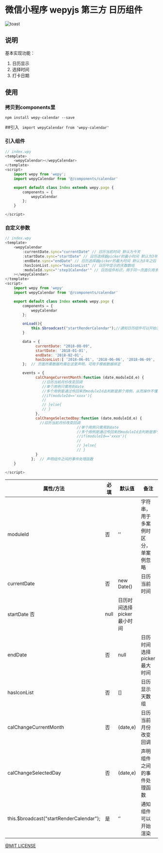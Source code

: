 # 微信小程序 wepyjs 第三方 日历组件

![toast](http://nowechat.oss-cn-shenzhen.aliyuncs.com/TIM%E5%9B%BE%E7%89%8720180116113203.png)


## 说明

基本实现功能：
1. 日历显示
2. 选择时间
3. 打卡日期


## 使用

### 拷贝到components里
```npm install wepy-calendar --save```

##引入
``` import wepyCalendar from 'wepy-calendar'```
### 引入组件
```javascript
// index.wpy
<template>
    <wepyCalendar></wepyCalendar>
</template>
<script>
    import wepy from 'wepy';
    import wepyCalendar from '@/components/calendar'

    export default class Index extends wepy.page {
        components = {
            wepyCalendar
        };
    }

</script>
```
### 自定义参数
```javascript
// index.wpy
<template>
    <wepyCalendar
        :currentDate.sync="currentDate" // 日历当前时间 默认为今天
        :startDate.sync="startDate" // 日历选择器picker的最小时间 默认为3年之前
        :endDate.sync="endDate" // 日历选择器picker的最大时间 默认为3年之后
        :hasIconList.sync="hasIconList" // 日历中显示的天数数组
        :moduleId.sync="'step1Calendar'" // 日历组件标识，用于同一页面引用多个插件区分，单个跳过不用设置。
    ></wepyCalendar>
</template>
<script>
    import wepy from 'wepy'
    import wepyCalendar from '@/components/calendar'

    export default class Index extends wepy.page {
        components = {
            wepyCalendar
        };

        onLoad(){
            this.$broadcast("startRenderCalendar");//通知日历组件可以开始渲染
        }

        data = {
              currentDate: "2018-08-09",
              startDate: '2018-01-01',
              endDate: '2018-02-01',
              hasIconList:[ '2018-06-01', '2018-06-06', '2018-06-09', '2018-06-10', '2018-06-15' ]
        };  // 页面所需数据均需在这里声明，可用于模板数据绑定

        events = {
              calChangeCurrentMonth:function (date,moduleId,e) {
                 //日历当前月份改变回调
                 //单个用例只需用到date
                 //多个用例是通过传回来的moduleId去判断是那个用例，从而操作不懂逻辑：
                 //if(moduleId=='xxxx'){
                 //
                 // }else{
                 // }
              },
              calChangeSelectedDay:function (date,moduleId,e) {
                //日历当前月份改变回调
                                 //单个用例只需用到date
                                 //多个用例是通过传回来的moduleId去判断是那个用例，从而操作不懂逻辑：
                                 //if(moduleId=='xxxx'){
                                 //
                                 // }else{
                                 // }
              }
            };  // 声明组件之间的事件处理函数
    }

</script>
```


| 属性/方法   | 必填    |  默认值  |备注|
| --------   | -----   | ---- |---- |
| moduleId | 否      |   '' |字符串，用于多案例时区分，单案例忽略|
| currentDate | 否      |   new Date() |日历当前时间|
| startDate    否      |   null    |日历时间选择picker最小时间|
| endDate    | 否      |   null    |日历时间选择picker最大时间|
| hasIconList  | 否      |   []    |日历显示天数组|
| calChangeCurrentMonth  | 否      |   (date,e)    |日历当前月份改变回调
| calChangeSelectedDay  | 否      |   (date,e)    |声明组件之间的事件处理函数
| this.$broadcast("startRenderCalendar");  | 是      |   ‘’    |通知组件可以开始渲染



[@MIT LICENSE](https://github.com/callmesoul/wepy-calendar/blob/master/LICENSE)


